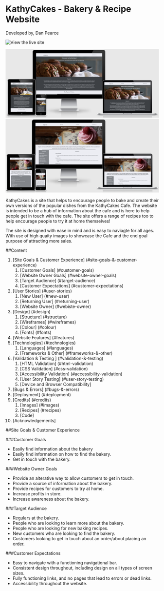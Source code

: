 # KathyCakes - Bakery & Recipe Website
Developed by, Dan Pearce

![View the live site](https://danpearce.github.io/CI_PP1_KathyCakes/)

![Responsive](/docs/responsive/responsive-index.png)
![Responsive-rtc](/docs/responsive/responsive-rtc.png)

KathyCakes is a site that helps to encourage people to bake and create their own versions of the popular dishes from the KathyCakes Cafe. The website is intended to be a hub of information about the cafe and is here to help people get in touch with the cafe. The site offers a range of recipes too to help encourage people to try it at home themselves!

The site is designed with ease in mind and is easy to naviagte for all ages. With use of high quaity images to showcase the Cafe and the end goal purpose of attracting more sales. 

##Content
1. [Site Goals & Customer Experience] (#site-goals-&-customer-experience)
    1. [Customer Goals] (#customer-goals)
    2. [Website Owner Goals] (#website-owner-goals)
    3. [Target Audience] (#target-audience)
    4. [Customer Expectations] (#customer-expectations)
2. [User Stories] (#user-stories)
    1. [New User] (#new-user)
    2. [Returning User] (#returning-user)
    3. [Website Owner] (#webiste-owner)
3. [Design] (#design)
    1. [Structure] (#structure)
    2. [Wireframes] (#wireframes)
    3. [Colour] (#colour)
    4. [Fonts] (#fonts)
4. [Website Features] (#features)
5. [Technologies] (#technologies)
    1. [Languages] (#languages)
    2. [Frameworks & Other] (#frameworks-&-other)
6. [Validation & Testing ] (#validation-&-testing)
    1. [HTML Validation] (#html-validation)
    2. [CSS Validation] (#css-validation)
    3. [Accessibility Validation] (#accessibility-validation)
    4. [User Story Testing] (#user-story-testing)
    5. [Device and Browser Compatibility]
7. [Bugs & Errors] (#bugs-&-errors)
8. [Deployment] (#deployment)
9. [Credits] (#credits)
    1. [Images] (#images)
    2. [Recipes] (#recipes)
    3. [Code]
10. [Acknowledgements]

##Site Goals & Customer Experience

###Customer Goals
- Easily find information about the bakery
- Easily find information on how to find the bakery.
- Get in touch with the bakery.

###Website Owner Goals
- Provide an alterative way to allow customers to get in touch.
- Provide a source of information about the bakery.
- Provide recipes for customers to try at home.
- Increase profits in store.
- Increase awareness about the bakery.

###Target Audience
- Regulars at the bakery.
- People who are looking to learn more about the bakery.
- People who are looking for new baking recipes.
- New customers who are looking to find the bakery.
- Customers looking to get in touch about an order/about placing an order.

###Customer Expectations
- Easy to navigate with a functioning navigational bar.
- Consistent design throughout, including design on all types of screen sizes.
- Fully functioning links, and no pages that lead to errors or dead links.
- Accessibility throughout the website.

